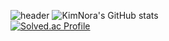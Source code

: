 ![header](https://capsule-render.vercel.app/api?type=Waving&height=200&text=KimNora&fontColor=d5e6f5&color=timeGradient&animation=fadeIn)
![KimNora's GitHub stats](https://github-readme-stats.vercel.app/api?username=Kimnora07&show_icons=true&theme=radical)  
[![Solved.ac Profile](http://mazassumnida.wtf/api/v2/generate_badge?boj=kimnora0623)](https://solved.ac/kimnora0623/)
